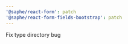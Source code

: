 ```yaml
---
'@saphe/react-form': patch
'@saphe/react-form-fields-bootstrap': patch
---
```


Fix type directory bug
